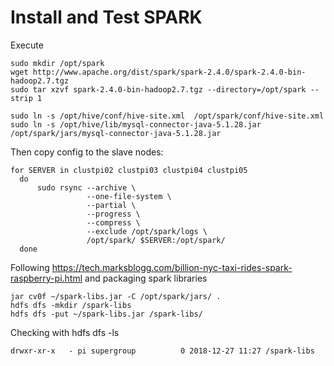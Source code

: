 # Install and Test SPARK

Execute
```
sudo mkdir /opt/spark
wget http://www.apache.org/dist/spark/spark-2.4.0/spark-2.4.0-bin-hadoop2.7.tgz
sudo tar xzvf spark-2.4.0-bin-hadoop2.7.tgz --directory=/opt/spark --strip 1

sudo ln -s /opt/hive/conf/hive-site.xml  /opt/spark/conf/hive-site.xml
sudo ln -s /opt/hive/lib/mysql-connector-java-5.1.28.jar /opt/spark/jars/mysql-connector-java-5.1.28.jar
```

Then copy config to the slave nodes:
```
for SERVER in clustpi02 clustpi03 clustpi04 clustpi05
  do
      sudo rsync --archive \
                 --one-file-system \
                 --partial \
                 --progress \
                 --compress \
                 --exclude /opt/spark/logs \
                 /opt/spark/ $SERVER:/opt/spark/
  done
```
Following https://tech.marksblogg.com/billion-nyc-taxi-rides-spark-raspberry-pi.html
and packaging spark libraries

```
jar cv0f ~/spark-libs.jar -C /opt/spark/jars/ .
hdfs dfs -mkdir /spark-libs
hdfs dfs -put ~/spark-libs.jar /spark-libs/
```
Checking with hdfs dfs -ls

    drwxr-xr-x   - pi supergroup          0 2018-12-27 11:27 /spark-libs
